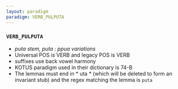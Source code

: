 ```yaml
---
layout: paradigm
paradigm: VERB_PULPUTA
---
```

### ` VERB_PULPUTA `

* _puta stem, puta : ppua variations_
* Universal POS is VERB and legacy POS is VERB
* suffixes use back vowel harmony
* KOTUS paradigm used in their dictionary is 74-B
* The lemmas must end in * uta * (which will be deleted to form an invariant stub) and the regex matching the lemma is ` puta `
